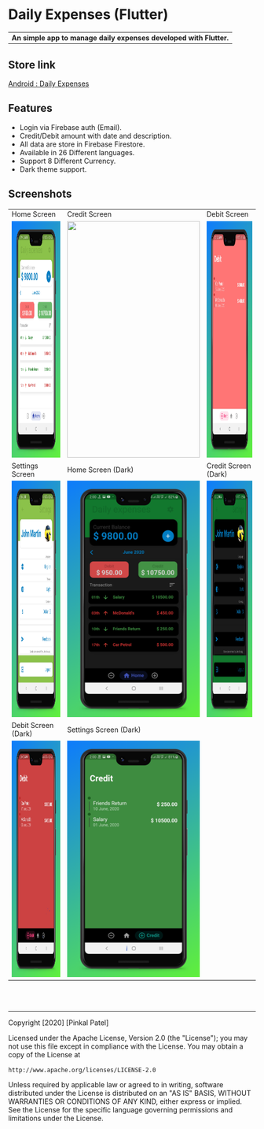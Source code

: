 
# Daily Expenses (Flutter)

<table>
<tr>
<td>
<strong>An simple app to manage daily expenses developed with Flutter.</strong>
</td>
</tr>
</table>

## Store link
[Android : Daily Expenses](https://play.google.com/store/apps/details?id=com.avinashproduct.dailyexpenses)

## Features

* Login via Firebase auth (Email).
* Credit/Debit amount with date and description.
* All data are store in Firebase Firestore.
* Available in 26 Different languages.
* Support 8 Different Currency.
* Dark theme support.



## Screenshots

<table>
  <tr>
    <td>Home Screen</td>
    <td>Credit Screen</td>
    <td>Debit Screen</td>
  </tr>
  <tr>
    <td valign="top"><img src="screenshot/Phone Screenshot 1.jpg" width=270 height=480></td>
    <td valing="top"><img src="screenshots/Phone Screenshot 2.jpg" width=270 height=480></td>
    <td valing="top"><img src="screenshot/Phone Screenshot 3.jpg" width=270 height=480></td>
  </tr>
  <tr>
    <td>Settings Screen</td>
    <td>Home Screen (Dark)</td>
    <td>Credit Screen (Dark)</td>
  </tr>
  <tr>
    <td valign="top"><img src="screenshot/Phone Screenshot 4.jpg" width=270 height=480></td>
    <td valign="top"><img src="screenshot/Phone Screenshot 5.jpg" width=270 height=480></td>
    <td valign="top"><img src="screenshot/Phone Screenshot 6.jpg" width=270 height=480></td>
  </tr>
  <tr>
    <td>Debit Screen (Dark)</td>
    <td>Settings Screen (Dark)</td>
  </tr>
  <tr>
    <td valign="top"><img src="screenshot/Phone Screenshot 7.jpg" width=270 height=480></td>
    <td valign="top"><img src="screenshot/Phone Screenshot 8.jpg" width=270 height=480></td>
  </tr>
 </table>

 <br>
<br>
<hr>
Copyright [2020] [Pinkal Patel]

Licensed under the Apache License, Version 2.0 (the "License");
you may not use this file except in compliance with the License.
You may obtain a copy of the License at

    http://www.apache.org/licenses/LICENSE-2.0

Unless required by applicable law or agreed to in writing, software
distributed under the License is distributed on an "AS IS" BASIS,
WITHOUT WARRANTIES OR CONDITIONS OF ANY KIND, either express or implied.
See the License for the specific language governing permissions and
limitations under the License.